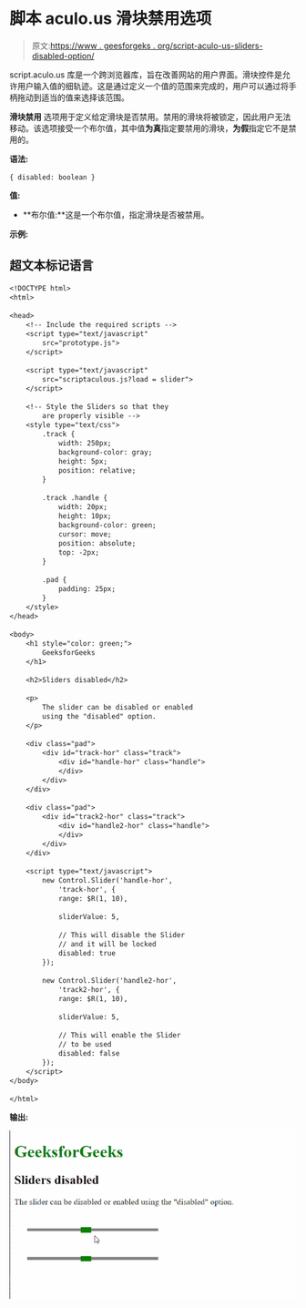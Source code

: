 # 脚本 aculo.us 滑块禁用选项

> 原文:[https://www . geesforgeks . org/script-aculo-us-sliders-disabled-option/](https://www.geeksforgeeks.org/script-aculo-us-sliders-disabled-option/)

script.aculo.us 库是一个跨浏览器库，旨在改善网站的用户界面。滑块控件是允许用户输入值的细轨迹。这是通过定义一个值的范围来完成的，用户可以通过将手柄拖动到适当的值来选择该范围。

**滑块禁用** 选项用于定义给定滑块是否禁用。禁用的滑块将被锁定，因此用户无法移动。该选项接受一个布尔值，其中值**为真**指定要禁用的滑块，**为假**指定它不是禁用的。

**语法:**

```
{ disabled: boolean }

```

**值:**

*   **布尔值:**这是一个布尔值，指定滑块是否被禁用。

**示例:**

## 超文本标记语言

```
<!DOCTYPE html>
<html>

<head>
    <!-- Include the required scripts -->
    <script type="text/javascript" 
        src="prototype.js">
    </script>

    <script type="text/javascript" 
        src="scriptaculous.js?load = slider">
    </script>

    <!-- Style the Sliders so that they
        are properly visible -->
    <style type="text/css">
        .track {
            width: 250px;
            background-color: gray;
            height: 5px;
            position: relative;
        }

        .track .handle {
            width: 20px;
            height: 10px;
            background-color: green;
            cursor: move;
            position: absolute;
            top: -2px;
        }

        .pad {
            padding: 25px;
        }
    </style>
</head>

<body>
    <h1 style="color: green;">
        GeeksforGeeks
    </h1>

    <h2>Sliders disabled</h2>

    <p>
        The slider can be disabled or enabled 
        using the "disabled" option.
    </p>

    <div class="pad">
        <div id="track-hor" class="track">
            <div id="handle-hor" class="handle">
            </div>
        </div>
    </div>

    <div class="pad">
        <div id="track2-hor" class="track">
            <div id="handle2-hor" class="handle">
            </div>
        </div>
    </div>

    <script type="text/javascript">
        new Control.Slider('handle-hor',
            'track-hor', {
            range: $R(1, 10),

            sliderValue: 5,

            // This will disable the Slider
            // and it will be locked
            disabled: true
        });

        new Control.Slider('handle2-hor',
            'track2-hor', {
            range: $R(1, 10),

            sliderValue: 5,

            // This will enable the Slider
            // to be used
            disabled: false
        });
    </script>
</body>

</html>
```

**输出:**

![](img/23e8f6f855a274e3bc1312c28de35135.png)